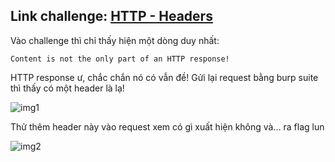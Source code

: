 ## Link challenge: [HTTP - Headers](https://www.root-me.org/en/Challenges/Web-Server/HTTP-Headers)

Vào challenge thì chỉ thấy hiện một dòng duy nhất:

`Content is not the only part of an HTTP response!`

HTTP response ư, chắc chắn nó có vẫn đề! Gửi lại request bằng burp suite thì thấy có một header là lạ!

![img1](https://i.imgur.com/aXsWEVT.png)

Thử thêm header này vào request xem có gì xuất hiện không và... ra flag lun

![img2](https://i.imgur.com/a1vRqTU.png)

